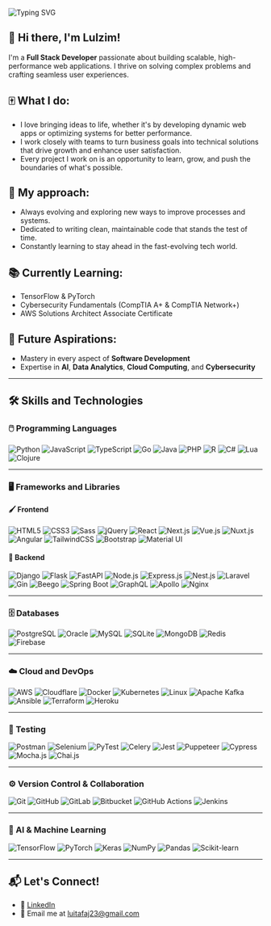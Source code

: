 ![Typing SVG](https://readme-typing-svg.herokuapp.com?font=Fira+Code&size=30&pause=800&color=800080&center=true&vCenter=true&width=500&lines=Welcome+to+my+world!🗺️)
## 👋 Hi there, I'm Lulzim!

I'm a **Full Stack Developer** passionate about building scalable, high-performance web applications. I thrive on solving complex problems and crafting seamless user experiences.

## 🀄 **What I do:**
- I love bringing ideas to life, whether it's by developing dynamic web apps or optimizing systems for better performance.
- I work closely with teams to turn business goals into technical solutions that drive growth and enhance user satisfaction.
- Every project I work on is an opportunity to learn, grow, and push the boundaries of what's possible.

## 🎱 **My approach:**
- Always evolving and exploring new ways to improve processes and systems.
- Dedicated to writing clean, maintainable code that stands the test of time.
- Constantly learning to stay ahead in the fast-evolving tech world.

## 📚 **Currently Learning**:  
- TensorFlow & PyTorch  
- Cybersecurity Fundamentals (CompTIA A+ & CompTIA Network+)  
- AWS Solutions Architect Associate Certificate  

## 💾 **Future Aspirations**:  
- Mastery in every aspect of **Software Development**  
- Expertise in **AI**, **Data Analytics**, **Cloud Computing**, and **Cybersecurity**  

---

## 🛠️ Skills and Technologies

### 🖱️ Programming Languages
![Python](https://img.shields.io/badge/Python-3776AB?style=for-the-badge&logo=python&logoColor=white) ![JavaScript](https://img.shields.io/badge/JavaScript-F7DF1E?style=for-the-badge&logo=javascript&logoColor=black) ![TypeScript](https://img.shields.io/badge/TypeScript-3178C6?style=for-the-badge&logo=typescript&logoColor=white) ![Go](https://img.shields.io/badge/Go-00ADD8?style=for-the-badge&logo=go&logoColor=white) ![Java](https://img.shields.io/badge/Java-007396?style=for-the-badge&logo=java&logoColor=white) ![PHP](https://img.shields.io/badge/PHP-777BB4?style=for-the-badge&logo=php&logoColor=white) ![R](https://img.shields.io/badge/R-276DC3?style=for-the-badge&logo=r&logoColor=white) ![C#](https://img.shields.io/badge/C%23-239120?style=for-the-badge&logo=c-sharp&logoColor=white) ![Lua](https://img.shields.io/badge/Lua-2C2D72?style=for-the-badge&logo=lua&logoColor=white) ![Clojure](https://img.shields.io/badge/Clojure-4E1B31?style=for-the-badge&logo=clojure&logoColor=white)

---

### 🖥️ Frameworks and Libraries

#### 🖌️ Frontend
![HTML5](https://img.shields.io/badge/HTML5-E34F26?style=for-the-badge&logo=html5&logoColor=white) ![CSS3](https://img.shields.io/badge/CSS3-1572B6?style=for-the-badge&logo=css3&logoColor=white) ![Sass](https://img.shields.io/badge/Sass-CC6699?style=for-the-badge&logo=sass&logoColor=white) ![jQuery](https://img.shields.io/badge/jQuery-0769AD?style=for-the-badge&logo=jquery&logoColor=white) ![React](https://img.shields.io/badge/React-61DAFB?style=for-the-badge&logo=react&logoColor=black) ![Next.js](https://img.shields.io/badge/Next.js-000000?style=for-the-badge&logo=nextdotjs&logoColor=white) ![Vue.js](https://img.shields.io/badge/Vue.js-4FC08D?style=for-the-badge&logo=vue.js&logoColor=white) ![Nuxt.js](https://img.shields.io/badge/Nuxt.js-00C58E?style=for-the-badge&logo=nuxtdotjs&logoColor=white) ![Angular](https://img.shields.io/badge/Angular-DD0031?style=for-the-badge&logo=angular&logoColor=white) ![TailwindCSS](https://img.shields.io/badge/TailwindCSS-06B6D4?style=for-the-badge&logo=tailwindcss&logoColor=white) ![Bootstrap](https://img.shields.io/badge/Bootstrap-06B6D4?style=for-the-badge&logo=bootstrap&logoColor=white) ![Material UI](https://img.shields.io/badge/Material%20UI-0081CB?style=for-the-badge&logo=mui&logoColor=white) 

#### 🔧 Backend
![Django](https://img.shields.io/badge/Django-092E20?style=for-the-badge&logo=django&logoColor=white) ![Flask](https://img.shields.io/badge/Flask-000000?style=for-the-badge&logo=flask&logoColor=white) ![FastAPI](https://img.shields.io/badge/FastAPI-009688?style=for-the-badge&logo=fastapi&logoColor=white) ![Node.js](https://img.shields.io/badge/Node.js-339933?style=for-the-badge&logo=nodedotjs&logoColor=white) ![Express.js](https://img.shields.io/badge/Express.js-404D59?style=for-the-badge&logo=express&logoColor=white) ![Nest.js](https://img.shields.io/badge/Nest.js-E0234E?style=for-the-badge&logo=nestjs&logoColor=white) ![Laravel](https://img.shields.io/badge/Laravel-FF2D20?style=for-the-badge&logo=laravel&logoColor=white) ![Gin](https://img.shields.io/badge/Gin-00ADD8?style=for-the-badge&logo=go&logoColor=white) ![Beego](https://img.shields.io/badge/Beego-00B8D9?style=for-the-badge&logo=beego&logoColor=white) ![Spring Boot](https://img.shields.io/badge/Spring%20Boot-6DB33F?style=for-the-badge&logo=springboot&logoColor=white) ![GraphQL](https://img.shields.io/badge/GraphQL-E10098?style=for-the-badge&logo=graphql&logoColor=white) ![Apollo](https://img.shields.io/badge/Apollo-311C87?style=for-the-badge&logo=apollo-graphql&logoColor=white) ![Nginx](https://img.shields.io/badge/Nginx-009639?style=for-the-badge&logo=nginx&logoColor=white)

---

### 🗄️ Databases
![PostgreSQL](https://img.shields.io/badge/PostgreSQL-336791?style=for-the-badge&logo=postgresql&logoColor=white) ![Oracle](https://img.shields.io/badge/Oracle-F80000?style=for-the-badge&logo=oracle&logoColor=white) ![MySQL](https://img.shields.io/badge/MySQL-4479A1?style=for-the-badge&logo=mysql&logoColor=white) ![SQLite](https://img.shields.io/badge/SQLite-003B57?style=for-the-badge&logo=sqlite&logoColor=white) ![MongoDB](https://img.shields.io/badge/MongoDB-4EA94B?style=for-the-badge&logo=mongodb&logoColor=white) ![Redis](https://img.shields.io/badge/Redis-DC382D?style=for-the-badge&logo=redis&logoColor=white) ![Firebase](https://img.shields.io/badge/Firebase-FFCA28?style=for-the-badge&logo=firebase&logoColor=black)

---

### ☁️ Cloud and DevOps
![AWS](https://img.shields.io/badge/AWS-232F3E?style=for-the-badge&logo=amazon-aws&logoColor=white) ![Cloudflare](https://img.shields.io/badge/Cloudflare-F38020?style=for-the-badge&logo=cloudflare&logoColor=white) ![Docker](https://img.shields.io/badge/Docker-2496ED?style=for-the-badge&logo=docker&logoColor=white) ![Kubernetes](https://img.shields.io/badge/Kubernetes-326CE5?style=for-the-badge&logo=kubernetes&logoColor=white) ![Linux](https://img.shields.io/badge/Linux-FCC624?style=for-the-badge&logo=linux&logoColor=black) ![Apache Kafka](https://img.shields.io/badge/Apache%20Kafka-231F20?style=for-the-badge&logo=apache-kafka&logoColor=white) ![Ansible](https://img.shields.io/badge/Ansible-EE0000?style=for-the-badge&logo=ansible&logoColor=white) ![Terraform](https://img.shields.io/badge/Terraform-623CE4?style=for-the-badge&logo=terraform&logoColor=white) ![Heroku](https://img.shields.io/badge/Heroku-430098?style=for-the-badge&logo=heroku&logoColor=white)

---

### 🧪 Testing
![Postman](https://img.shields.io/badge/Postman-FF6C37?style=for-the-badge&logo=postman&logoColor=white) ![Selenium](https://img.shields.io/badge/Selenium-43B02A?style=for-the-badge&logo=selenium&logoColor=white) ![PyTest](https://img.shields.io/badge/PyTest-0A9EDC?style=for-the-badge&logo=python&logoColor=white) ![Celery](https://img.shields.io/badge/Celery-37814A?style=for-the-badge&logo=celery&logoColor=black) ![Jest](https://img.shields.io/badge/Jest-C21325?style=for-the-badge&logo=jest&logoColor=white) ![Puppeteer](https://img.shields.io/badge/Puppeteer-40B5A4?style=for-the-badge&logo=puppeteer&logoColor=white) ![Cypress](https://img.shields.io/badge/Cypress-17202C?style=for-the-badge&logo=cypress&logoColor=white) ![Mocha.js](https://img.shields.io/badge/Mocha.js-8D6748?style=for-the-badge&logo=mocha&logoColor=white) ![Chai.js](https://img.shields.io/badge/Chai.js-A30701?style=for-the-badge&logo=chai&logoColor=white)  


---

### ⚙️ Version Control & Collaboration
![Git](https://img.shields.io/badge/Git-F05032?style=for-the-badge&logo=git&logoColor=white) ![GitHub](https://img.shields.io/badge/GitHub-181717?style=for-the-badge&logo=github&logoColor=white) ![GitLab](https://img.shields.io/badge/GitLab-FCA121?style=for-the-badge&logo=gitlab&logoColor=white) ![Bitbucket](https://img.shields.io/badge/Bitbucket-0052CC?style=for-the-badge&logo=bitbucket&logoColor=white) ![GitHub Actions](https://img.shields.io/badge/GitHub%20Actions-2088FF?style=for-the-badge&logo=github-actions&logoColor=white) ![Jenkins](https://img.shields.io/badge/Jenkins-D24939?style=for-the-badge&logo=jenkins&logoColor=white)  

---

### 🧠 AI & Machine Learning
![TensorFlow](https://img.shields.io/badge/TensorFlow-FF6F00?style=for-the-badge&logo=tensorflow&logoColor=white) ![PyTorch](https://img.shields.io/badge/PyTorch-EE4C2C?style=for-the-badge&logo=pytorch&logoColor=white) ![Keras](https://img.shields.io/badge/Keras-D00000?style=for-the-badge&logo=keras&logoColor=white) ![NumPy](https://img.shields.io/badge/NumPy-013243?style=for-the-badge&logo=numpy&logoColor=white) ![Pandas](https://img.shields.io/badge/Pandas-150458?style=for-the-badge&logo=pandas&logoColor=white) ![Scikit-learn](https://img.shields.io/badge/Scikit--learn-F7931E?style=for-the-badge&logo=scikit-learn&logoColor=white) 

---

## 📬 Let's Connect!

- 💼 [LinkedIn](https://www.linkedin.com/in/lulzim-tafaj/)
- 📧 Email me at [luitafaj23@gmail.com](mailto:luitafaj23@gmail.com)
